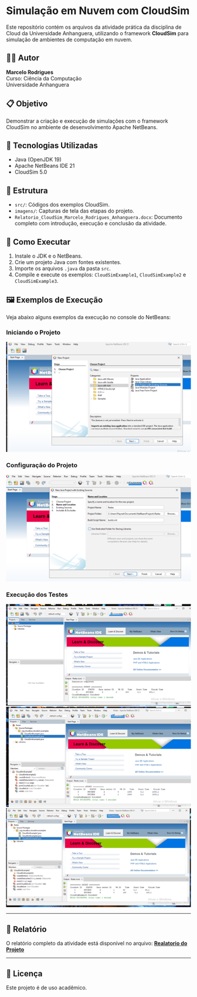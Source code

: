 # Simulação em Nuvem com CloudSim

Este repositório contém os arquivos da atividade prática da disciplina de Cloud da Universidade Anhanguera, utilizando o framework **CloudSim** para simulação de ambientes de computação em nuvem.

## 👨‍🎓 Autor
**Marcelo Rodrigues**  
Curso: Ciência da Computação  
Universidade Anhanguera  

## 📋 Objetivo
Demonstrar a criação e execução de simulações com o framework CloudSim no ambiente de desenvolvimento Apache NetBeans.

## 🧰 Tecnologias Utilizadas
- Java (OpenJDK 19)
- Apache NetBeans IDE 21
- CloudSim 5.0

## 📂 Estrutura
- `src/`: Códigos dos exemplos CloudSim.
- `imagens/`: Capturas de tela das etapas do projeto.
- `Relatorio_CloudSim_Marcelo_Rodrigues_Anhanguera.docx`: Documento completo com introdução, execução e conclusão da atividade.

## 🚀 Como Executar
1. Instale o JDK e o NetBeans.
2. Crie um projeto Java com fontes existentes.
3. Importe os arquivos `.java` da pasta `src`.
4. Compile e execute os exemplos: `CloudSimExample1`, `CloudSimExample2` e `CloudSimExample3`.

## 🖼️ Exemplos de Execução
Veja abaixo alguns exemplos da execução no console do NetBeans:
### Iniciando o Projeto
![Iniciando o Projeto](imagens/iniciando-projeto-netbeans.png)

### Configuração do Projeto
![Configuração do Projeto](imagens/etapa1-conf.png)

### Execução dos Testes
![Exemplo 1](imagens/ex1_redes.png)
![Exemplo 2](imagens/ex2_redes.png)
![Exemplo 3](imagens/ex3_redes.png)

---

## 📄 Relatório
O relatório completo da atividade está disponível no arquivo:
**[Realatorio do Projeto](Relatorio_CloudSim_Marcelo_Rodrigues_Anhanguera.docx)**

---

## 📌 Licença
Este projeto é de uso acadêmico.

